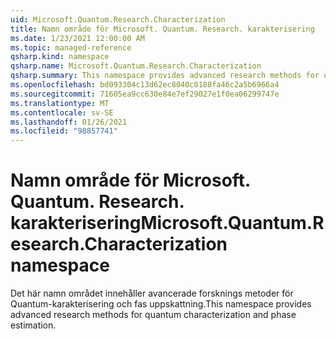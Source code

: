 ```yaml
---
uid: Microsoft.Quantum.Research.Characterization
title: Namn område för Microsoft. Quantum. Research. karakterisering
ms.date: 1/23/2021 12:00:00 AM
ms.topic: managed-reference
qsharp.kind: namespace
qsharp.name: Microsoft.Quantum.Research.Characterization
qsharp.summary: This namespace provides advanced research methods for quantum characterization and phase estimation.
ms.openlocfilehash: bd093304c13d62ec8040c0188fa46c2a5b6966a4
ms.sourcegitcommit: 71605ea9cc630e84e7ef29027e1f0ea06299747e
ms.translationtype: MT
ms.contentlocale: sv-SE
ms.lasthandoff: 01/26/2021
ms.locfileid: "98857741"
---
```

# <a name="microsoftquantumresearchcharacterization-namespace"></a><span data-ttu-id="bed0e-102">Namn område för Microsoft. Quantum. Research. karakterisering</span><span class="sxs-lookup"><span data-stu-id="bed0e-102">Microsoft.Quantum.Research.Characterization namespace</span></span>

<span data-ttu-id="bed0e-103">Det här namn området innehåller avancerade forsknings metoder för Quantum-karakterisering och fas uppskattning.</span><span class="sxs-lookup"><span data-stu-id="bed0e-103">This namespace provides advanced research methods for quantum characterization and phase estimation.</span></span>

